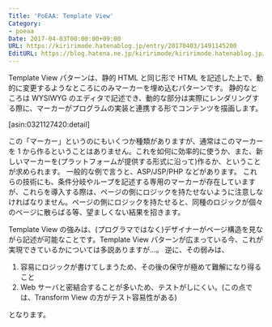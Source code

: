 ```yaml
---
Title: 'PoEAA: Template View'
Category:
- poeaa
Date: 2017-04-03T00:00:00+09:00
URL: https://kiririmode.hatenablog.jp/entry/20170403/1491145200
EditURL: https://blog.hatena.ne.jp/kiririmode/kiririmode.hatenablog.jp/atom/entry/10328749687235829490
---
```


Template View パターンは、静的 HTML と同じ形で HTML を記述した上で、動的に変更するようなところにのみマーカーを埋め込むパターンです。
静的なところは WYSIWYG のエディタで記述でき、動的な部分は実際にレンダリングする際に、マーカーがプログラムの実装と連携する形でコンテンツを描画します。

[asin:0321127420:detail]

この「マーカー」というのにもいくつか種類がありますが、通常はこのマーカーを 1 から作るということはありません。これを如何に効率的に使うか、また、新しいマーカーを(プラットフォームが提供する形式に沿って)作るか、ということが求められます。
一般的な例で言うと、ASP/JSP/PHP などがあります。
これらの技術にも、条件分岐やループを記述する専用のマーカーが存在していますが、これらを導入する際は、ページの側にロジックを持たせないように注意しなければなりません。ページの側にロジックを持たせると、同種のロジックが個々のページに散らばる等、望ましくない結果を招きます。

Template View の強みは、(プログラマではなく)デザイナーがページ構造を見ながら記述が可能なことです。Template View パターンが広まっている今、これが実現できているかについては多説ありますが…。
逆に、その弱みは、

1. 容易にロジックが書けてしまうため、その後の保守が極めて難解になり得ること
2. Web サーバと密結合することが多いため、テストがしにくい。(この点では、Transform View の方がテスト容易性がある)

となります。
